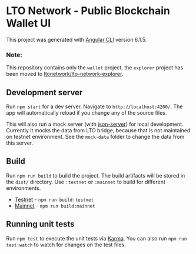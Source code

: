 # LTO Network - Public Blockchain Wallet UI

This project was generated with [Angular CLI](https://github.com/angular/angular-cli) version 6.1.5.

### Note:

This repository contains only the `wallet` project, the `explorer` project has been moved to [ltonetwork/lto-network-explorer](https://github.com/ltonetwork/lto-network-explorer).

## Development server

Run `npm start` for a dev server. Navigate to `http://localhost:4200/`. The app will automatically reload if you change any of the source files.

This will also run a mock server (with [json-server](https://www.npmjs.com/package/json-server)) for local development. Currently it mocks the data from LTO bridge, because that is not maintained on testnet environment. See the `mock-data` folder to change the data from this server.

## Build

Run `npm run build` to build the project. The build artifacts will be stored in the `dist/` directory. Use `:testnet` or `:mainnet` to build for different environments.

- [Testnet](https://testnet-wallet.ltonetwork.com/) - `npm run build:testnet`
- [Mainnet](https://wallet.lto.network/) - `npm run build:mainnet`

## Running unit tests

Run `npm test` to execute the unit tests via [Karma](https://karma-runner.github.io). You can also run `npm run test:watch` to watch for changes on the test files.
